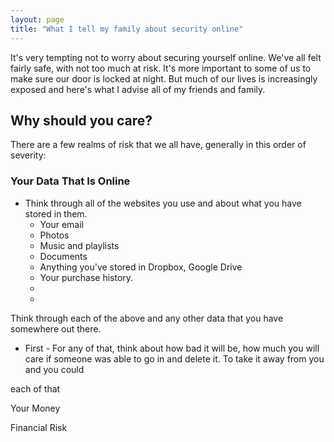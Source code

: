 ```yaml
---
layout: page
title: "What I tell my family about security online"
---
```


It's very tempting not to worry about securing yourself online. We've all felt fairly safe, with not too much at risk.  It's more important to some of us to make sure our door is locked at night.  But much of our lives is increasingly exposed and here's what I advise all of my friends and family.  

## Why should you care?

There are a few realms of risk that we all have, generally in this order of severity:  

### Your Data That Is Online

* Think through all of the websites you use and about what you have stored in them.  
  * Your email
  * Photos 
  * Music and playlists 
  * Documents 
  * Anything you've stored in Dropbox, Google Drive
  * Your purchase history.  
  * 
  * 



Think through each of the above and any other data that you have somewhere out there.  
* First - For any of that, think about how bad it will be, how much you will care if someone was able to go in and delete it.  To take it away from you and you could 

each of that 


Your Money 



Financial Risk 






